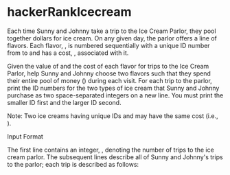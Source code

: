 # hackerRankIcecream

Each time Sunny and Johnny take a trip to the Ice Cream Parlor, they pool together  dollars for ice cream. On any given day, the parlor offers a line of  flavors. Each flavor, , is numbered sequentially with a unique ID number from  to  and has a cost, , associated with it.

Given the value of  and the cost of each flavor for  trips to the Ice Cream Parlor, help Sunny and Johnny choose two flavors such that they spend their entire pool of money () during each visit. For each trip to the parlor, print the ID numbers for the two types of ice cream that Sunny and Johnny purchase as two space-separated integers on a new line. You must print the smaller ID first and the larger ID second.

Note: Two ice creams having unique IDs  and  may have the same cost (i.e., ).

Input Format

The first line contains an integer, , denoting the number of trips to the ice cream parlor. The  subsequent lines describe all of Sunny and Johnny's trips to the parlor; each trip is described as follows:
